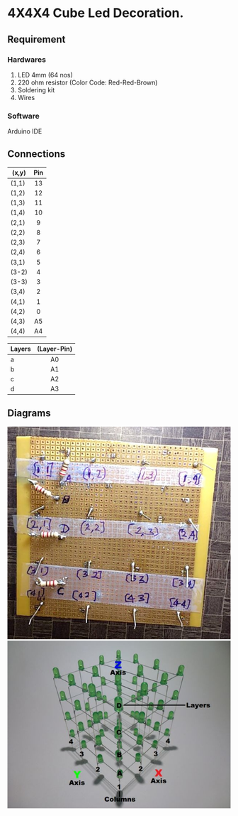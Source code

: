 # 4X4X4 Cube Led Decoration.

## Requirement

### Hardwares

1. LED 4mm (64 nos)
2. 220 ohm resistor (Color Code: Red-Red-Brown)
3. Soldering kit 
4. Wires 

### Software

Arduino IDE

## Connections

| (x,y)         | Pin           |
| ------------- |:-------------:|
| (1,1) | 13     |
| (1,2) | 12     |
| (1,3) | 11     |
| (1,4) | 10     |
| (2,1) | 9      |
| (2,2) | 8      |
| (2,3) | 7      |         
| (2,4) | 6      |  
| (3,1) | 5      | 
| (3-2) | 4      | 
| (3-3) | 3      |
| (3,4) | 2      | 
| (4,1) | 1      | 
| (4,2) | 0      | 
| (4,3) | A5     |
| (4,4) | A4     |

| Layers | (Layer-Pin) |
| ------------- |:-------------:|
| a | A0 | 
| b | A1 |
| c |A2 |
| d | A3 |

## Diagrams

![Axis](https://github.com/sourabh48/4X4X4-Cube-Led-Decoration./blob/master/F74XIO8J6IF23Z1.LARGE.jpg)
![Circuit](https://github.com/sourabh48/4X4X4-Cube-Led-Decoration./blob/master/FLY4KCQJ6IF0AHA.LARGE.jpg)
